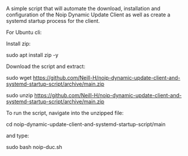 A simple script that will automate the download, installation and configuration of the Noip Dynamic Update Client as well as create a systemd startup process for the client.




For Ubuntu cli:

Install zip:

  sudo apt install zip -y

Download the script and extract:

  sudo wget https://github.com/Neill-H/noip-dynamic-update-client-and-systemd-startup-script/archive/main.zip 

  sudo unzip https://github.com/Neill-H/noip-dynamic-update-client-and-systemd-startup-script/archive/main.zip

To run the script, navigate into the unzipped file:

  cd noip-dynamic-update-client-and-systemd-startup-script/main

and type:

  sudo bash noip-duc.sh
